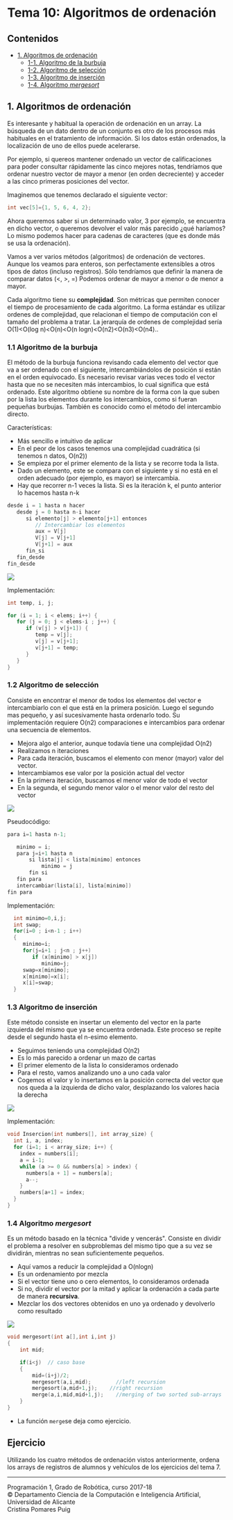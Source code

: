 # Tema 10: Algoritmos de ordenación

## Contenidos

- [1. Algoritmos de ordenación](#1)
	- [1-1. Algoritmo de la burbuja ](#1-1)
	- [1-2. Algoritmo de selección ](#1-2)
	- [1-3. Algoritmo de inserción ](#1-3)
	- [1-4. Algoritmo *mergesort* ](#1-4)

## <a name="1"/> 1. Algoritmos de ordenación

Es interesante y habitual la operación de ordenación en un array. La búsqueda de un dato dentro de un conjunto es otro de los procesos más habituales en el tratamiento de información. Si los datos están ordenados, la localización de uno de ellos puede acelerarse.

Por ejemplo, si quereos mantener ordenado un vector de calificaciones para poder consultar rápidamente las cinco mejores notas, tendríamos que ordenar nuestro vector de mayor a menor (en orden decreciente) y acceder a las cinco primeras posiciones del vector.

Imaginemos que tenemos declarado el siguiente vector:~~~cint vec[5]={1, 5, 6, 4, 2};
~~~Ahora queremos saber si un determinado valor, 3 por ejemplo, se encuentra en dicho vector, o queremos devolver el valor más parecido ¿qué haríamos?Lo mismo podemos hacer para cadenas de caracteres (que es donde más se usa la ordenación).Vamos a ver varios métodos (algoritmos) de ordenación de vectores.Aunque los veamos para enteros, son perfectamente extensibles a otros tipos de datos (incluso registros).Sólo tendríamos que definir la manera de comparar datos (<, >, =) Podemos ordenar de mayor a menor o de menor a mayor.

Cada algoritmo tiene su **complejidad**. Son métricas que permiten conocer el tiempo de procesamiento de cada algoritmo.
La forma estándar es utilizar ordenes de complejidad, que relacionan el tiempo de computación con el tamaño del problema a tratar.La jerarquía de ordenes de complejidad sería O(1)<O(log n)<O(n)<O(n logn)<O(n2)<O(n3)<O(n4)..

### <a name="1.1"/> 1.1 Algoritmo de la burbuja

El método de la burbuja funciona revisando cada elemento del vector que va a ser ordenado con el siguiente, intercambiándolos de posición si están en el orden equivocado. Es necesario revisar varias veces todo el vector hasta que no se necesiten más intercambios, lo cual significa que está ordenado. Este algoritmo obtiene su nombre de la forma con la que suben por la lista los elementos durante los intercambios, como si fueran pequeñas burbujas. También es conocido como el método del intercambio directo.

Características:

- Más sencillo e intuitivo de aplicar- En el peor de los casos tenemos una complejidad cuadrática (si tenemos n datos, O(n2))- Se empieza por el primer elemento de la lista y se recorre toda la lista.- Dado un elemento, este se compara con el siguiente y si no está en el orden adecuado (por ejemplo, es mayor) se intercambia.- Hay que recorrer n-1 veces la lista. Si es la iteración k, el punto anterior lo hacemos hasta n-k

~~~c
desde i = 1 hasta n hacer   desde j = 0 hasta n-i hacer      si elemento[j] > elemento[j+1] entonces         // Intercambiar los elementos
         aux = V[j]         V[j] = V[j+1]         V[j+1] = aux      fin_si
   fin_desdefin_desde
~~~

![](./imagenes/burbuja.png)

Implementación:

~~~c
int temp, i, j;

for (i = 1; i < elems; i++) {
   for (j = 0; j < elems-i ; j++) {
      if (v[j] > v[j+1]) {
         temp = v[j];
         v[j] = v[j+1];
         v[j+1] = temp;
      }
   }         
}
~~~


### <a name="1.2"/> 1.2 Algoritmo de selección

Consiste en encontrar el menor de todos los elementos del vector e intercambiarlo con el que está en la primera posición. Luego el segundo mas pequeño, y así sucesivamente hasta ordenarlo todo. Su implementación requiere O(n2) comparaciones e intercambios para ordenar una secuencia de elementos.

- Mejora algo el anterior, aunque todavía tiene una complejidad O(n2)
- Realizamos n iteraciones
- Para cada iteración, buscamos el elemento con menor (mayor) valor del vector.
- Intercambiamos ese valor por la posición actual del vector
- En la primera iteración, buscamos el menor valor de todo el vector
- En la segunda, el segundo menor valor o el menor valor del resto del vector

![](./imagenes/seleccion.png)

Pseudocódigo:

~~~c
para i=1 hasta n-1;

   minimo = i;
   para j=i+1 hasta n
       si lista[j] < lista[minimo] entonces
           minimo = j
       fin si
   fin para
   intercambiar(lista[i], lista[minimo])
fin para
~~~

Implementación:

~~~c
  int minimo=0,i,j;
  int swap;
  for(i=0 ; i<n-1 ; i++)
  {
     minimo=i;
     for(j=i+1 ; j<n ; j++)
        if (x[minimo] > x[j])
           minimo=j;
     swap=x[minimo];
     x[minimo]=x[i];
     x[i]=swap;
  }
~~~

### <a name="1.3"/> 1.3  Algoritmo de inserción

Este método consiste en insertar un elemento del vector en la parte izquierda del mismo que ya se encuentra ordenada. Este proceso se repite desde el segundo hasta el n-esimo elemento.

- Seguimos teniendo una complejidad O(n2)- Es lo más parecido a ordenar un mazo de cartas- El primer elemento de la lista lo consideramos ordenado
- Para el resto, vamos analizando uno a uno cada valor- Cogemos el valor y lo insertamos en la posición correcta del vector que nos queda a la izquierda de dicho valor, desplazando los valores hacia la derecha

![](./imagenes/insercion.png)

Implementación:

~~~c
void Insercion(int numbers[], int array_size) {
  int i, a, index;
  for (i=1; i < array_size; i++) {
    index = numbers[i];
    a = i-1;
    while (a >= 0 && numbers[a] > index) {
      numbers[a + 1] = numbers[a];
      a--;
    }
    numbers[a+1] = index;
  }
}
~~~

### <a name="1.4"/> 1.4  Algoritmo *mergesort*

Es un método basado en la técnica "divide y vencerás". Consiste en dividir el problema a resolver en subproblemas del mismo tipo que a su vez se dividirán, mientras no sean suficientemente pequeños.

- Aquí vamos a reducir la complejidad a O(nlogn)
- Es un ordenamiento por mezcla- Si el vector tiene uno o cero elementos, lo consideramos ordenada- Si no, dividir el vector por la mitad y aplicar la ordenación a cada parte de manera **recursiva**.- Mezclar los dos vectores obtenidos en uno ya ordenado y devolverlo como resultado

![](./imagenes/mergesort.png)

~~~c
void mergesort(int a[],int i,int j)
{
    int mid;

    if(i<j)  // caso base
    {
        mid=(i+j)/2;
        mergesort(a,i,mid);        //left recursion
        mergesort(a,mid+1,j);    //right recursion
        merge(a,i,mid,mid+1,j);    //merging of two sorted sub-arrays
    }
}
~~~

- La función `merge`se deja como ejercicio.

## Ejercicio

Utilizando los cuatro métodos de ordenación vistos anteriormente, ordena los arrays de registros de alumnos y vehículos de los ejercicios del tema 7.

----

Programación 1, Grado de Robótica, curso 2017-18  
© Departamento Ciencia de la Computación e Inteligencia Artificial, Universidad de Alicante  
Cristina Pomares Puig
